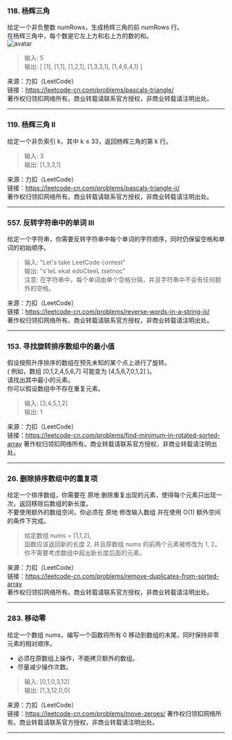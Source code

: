 ### 118. 杨辉三角

给定一个非负整数 numRows，生成杨辉三角的前 numRows 行。  
在杨辉三角中，每个数是它左上方和右上方的数的和。  
![avatar](https://upload.wikimedia.org/wikipedia/commons/0/0d/PascalTriangleAnimated2.gif)
> 输入: 5  
> 输出: [
           [1],
          [1,1],
         [1,2,1],
        [1,3,3,1],
       [1,4,6,4,1]
      ] 

来源：力扣（LeetCode）  
链接：https://leetcode-cn.com/problems/pascals-triangle/  
著作权归领扣网络所有。商业转载请联系官方授权，非商业转载请注明出处。
***  
### 119. 杨辉三角 II

给定一个非负索引 k，其中 k ≤ 33，返回杨辉三角的第 k 行。

> 输入: 3    
> 输出: [1,3,3,1]  

来源：力扣（LeetCode）  
链接：https://leetcode-cn.com/problems/pascals-triangle-ii/  
著作权归领扣网络所有。商业转载请联系官方授权，非商业转载请注明出处。
***  

### 557. 反转字符串中的单词 III

给定一个字符串，你需要反转字符串中每个单词的字符顺序，同时仍保留空格和单词的初始顺序。

> 输入: "Let's take LeetCode contest"  
> 输出: "s'teL ekat edoCteeL tsetnoc"   
> 注意: 在字符串中，每个单词由单个空格分隔，并且字符串中不会有任何额外的空格。

来源：力扣（LeetCode）  
链接：https://leetcode-cn.com/problems/reverse-words-in-a-string-iii/  
著作权归领扣网络所有。商业转载请联系官方授权，非商业转载请注明出处。
***  

### 153. 寻找旋转排序数组中的最小值

假设按照升序排序的数组在预先未知的某个点上进行了旋转。  
( 例如，数组 [0,1,2,4,5,6,7] 可能变为 [4,5,6,7,0,1,2] )。  
请找出其中最小的元素。  
你可以假设数组中不存在重复元素。

> 输入: [3,4,5,1,2]   
> 输出: 1  

来源：力扣（LeetCode）  
链接：https://leetcode-cn.com/problems/find-minimum-in-rotated-sorted-array
著作权归领扣网络所有。商业转载请联系官方授权，非商业转载请注明出处。
***  
### 26. 删除排序数组中的重复项

给定一个排序数组，你需要在 原地 删除重复出现的元素，使得每个元素只出现一次，返回移除后数组的新长度。  
不要使用额外的数组空间，你必须在 原地 修改输入数组 并在使用 O(1) 额外空间的条件下完成。

> 给定数组 nums = [1,1,2],  
> 函数应该返回新的长度 2, 并且原数组 nums 的前两个元素被修改为 1, 2。   
> 你不需要考虑数组中超出新长度后面的元素。
  
来源：力扣（LeetCode）  
链接：https://leetcode-cn.com/problems/remove-duplicates-from-sorted-array  
著作权归领扣网络所有。商业转载请联系官方授权，非商业转载请注明出处。
***  

### 283. 移动零

给定一个数组 nums，编写一个函数将所有 0 移动到数组的末尾，同时保持非零元素的相对顺序。  

- 必须在原数组上操作，不能拷贝额外的数组。 
- 尽量减少操作次数。
> 输入: [0,1,0,3,12]  
> 输出: [1,3,12,0,0]
  
来源：力扣（LeetCode）  
链接：https://leetcode-cn.com/problems/move-zeroes/
著作权归领扣网络所有。商业转载请联系官方授权，非商业转载请注明出处。
***  